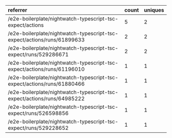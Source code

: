 | referrer                                                                | count | uniques |
| :---------------------------------------------------------------------- | :---- | :------ |
| /e2e-boilerplate/nightwatch-typescript-tsc-expect/actions               | 5     | 2       |
| /e2e-boilerplate/nightwatch-typescript-tsc-expect/actions/runs/61899633 | 2     | 2       |
| /e2e-boilerplate/nightwatch-typescript-tsc-expect/runs/529286671        | 2     | 2       |
| /e2e-boilerplate/nightwatch-typescript-tsc-expect/actions/runs/61196010 | 1     | 1       |
| /e2e-boilerplate/nightwatch-typescript-tsc-expect/actions/runs/61880466 | 1     | 1       |
| /e2e-boilerplate/nightwatch-typescript-tsc-expect/actions/runs/64985222 | 1     | 1       |
| /e2e-boilerplate/nightwatch-typescript-tsc-expect/runs/526598856        | 1     | 1       |
| /e2e-boilerplate/nightwatch-typescript-tsc-expect/runs/529228652        | 1     | 1       |